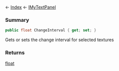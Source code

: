 ← [Index](Api-Index) ← [IMyTextPanel](Sandbox.ModAPI.Ingame.IMyTextPanel)

### Summary

```csharp
public float ChangeInterval { get; set; }
```

Gets or sets the change interval for selected textures

### Returns

[float](System.Single)

